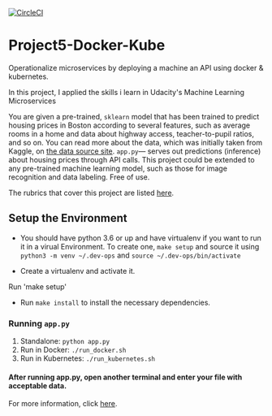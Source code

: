 [![CircleCI](https://circleci.com/github/ed36cuir/Project5-Docker-Kube.svg?style&circle-token=7cf2cd530619e34faccbf9f288f14c2534469eed)](https://app.circleci.com/pipelines/github/ed36cuir/Project5-Docker-Kube)

# Project5-Docker-Kube
Operationalize microservices by deploying a machine an API using docker &amp; kubernetes.

In this project, I applied the skills i learn in Udacity's Machine Learning Microservices

You are given a pre-trained, `sklearn` model that has been trained to predict housing prices in Boston according to several features, such as average rooms in a home and data about highway access, teacher-to-pupil ratios, and so on. You can read more about the data, which was initially taken from Kaggle, on [the data source site](https://www.kaggle.com/c/boston-housing). `app.py`— serves out predictions (inference) about housing prices through API calls. This project could be extended to any pre-trained machine learning model, such as those for image recognition and data labeling. Free of use.

The rubrics that cover this project are listed [here](https://review.udacity.com/#!/rubrics/2576/view).

## Setup the Environment

* You should have python 3.6 or up and have virtualenv if you want to run it in a virual Environment. To create one, `make setup` and source it using `python3 -m venv ~/.dev-ops` and `source ~/.dev-ops/bin/activate`

* Create a virtualenv and activate it.

Run 'make setup'

* Run `make install` to install the necessary dependencies.

### Running `app.py`

1. Standalone:  `python app.py`
2. Run in Docker:  `./run_docker.sh`
3. Run in Kubernetes:  `./run_kubernetes.sh`

#### After running app.py, open another terminal and enter your file with acceptable data.
For more information, click [here](https://www.kaggle.com/c/boston-housing).
